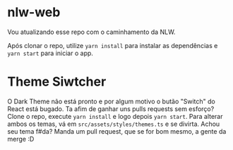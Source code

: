 # nlw-web
Vou atualizando esse repo com o caminhamento da NLW.

Após clonar o repo, utilize `yarn install` para instalar as dependências e `yarn start` para iniciar o app.

# Theme Siwtcher
O Dark Theme não está pronto e por algum motivo o butão "Switch" do React está bugado.
Ta afim de ganhar uns pulls requests sem esforço? Clone o repo, execute ```yarn install``` e logo depois ```yarn start```.
Para alterar ambos os temas, vá em `src/assets/styles/themes.ts` e se divirta. 
Achou seu tema f#da? Manda um pull request, que se for bom mesmo, a gente da merge :D
